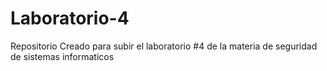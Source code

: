 # Laboratorio-4
Repositorio Creado para subir el laboratorio #4 de la materia de seguridad de sistemas informaticos
